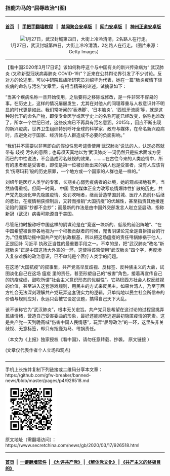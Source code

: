 ### 指鹿为马的“屈辱政治”(图)
------------------------

#### [首页](https://github.com/gfw-breaker/banned-news/blob/master/README.md) &nbsp;&nbsp;|&nbsp;&nbsp; [手把手翻墙教程](https://github.com/gfw-breaker/guides/wiki) &nbsp;&nbsp;|&nbsp;&nbsp; [禁闻聚合安卓版](https://github.com/gfw-breaker/bn-android) &nbsp;&nbsp;|&nbsp;&nbsp; [网门安卓版](https://github.com/oGate2/oGate) &nbsp;&nbsp;|&nbsp;&nbsp; [神州正道安卓版](https://github.com/SzzdOgate/update) 



<div class="article_right" style="fone-color:#000">
 <p style="text-align:center">
  <img alt="1月27日，武汉封城第四日，大街上冷冷清清，2名路人在行走。" src="//img3.secretchina.com/pic/2020/1-28/p2613682a549191885-ss.jpg"/>
  <br>
   1月27日，武汉封城第四日，大街上冷冷清清，2名路人在行走。（图片来源：Getty Images）
   <span id="hideid" name="hideid" style="color:red;display:none;">
    <span href="https://www.secretchina.com">
    </span>
   </span>
  </br>
 </p>
 <div id="txt-mid1-t21-2017">
  

---


  </div>
 </div>
 <p>
  【看中国2020年3月17日讯】该如何称呼这个与中国有关的新兴传染病为“
  <span href="https://www.secretchina.com/news/gb/tag/武汉肺炎" target="_blank">
   武汉肺炎
  </span>
  (又称新型冠状病毒肺炎 COVID-19)”？近来在公共舆论界引发了不少讨论。反对方的论述里，可以中研院民族所研究员刘绍华为代表，她在一篇“肺炎疫情下谈疾病的命名与污名”文章里，有相当精采的论述，试摘录如下：
  <span id="hideid" name="hideid" style="color:red;display:none;">
   <span href="https://www.secretchina.com">
   </span>
  </span>
 </p>
 <p>
  “当某个疾病名称一旦开始使用，之后要将之移除或修改，是一件非常不容易的事。在历史上，这样的情况屡屡发生，尤其在对他人的同理尊重与人权意识并不明显的时代更是如此。我们常听闻的‘香港脚’、‘日本脑炎’、‘西班牙流感’等，就是这种时代下的命名产物，即使专业医学或医学史上的名称可能已经改变，俗称也难改了，所幸一个世纪已过，这些疾病已不再具有污名意涵。2015年，因应不断出现的新兴疫病，世界卫生组织特别呼吁全球的科学家、政府与媒体，在命名新兴疫病时，应避免对于国家、经济体与人群造成不必要的负面影响。”
 </p>
 <p>
  “我们并不需要以非黑即白的假设性思考谴责使用‘武汉肺炎’说法的人，认定必然就带有
  <span href="https://www.secretchina.com/news/gb/tag/歧视" target="_blank">
   歧视
  </span>
  污名的意图；也毋须天真地以为‘武汉肺炎’一词仍然只是技术面或方便而已的中性说法，不会造成污名歧视的效果。………在古往今来的人类疫情中，所有的患者都是受害者，即使是第一位被诊断出来的病人也是受害者，没有人应该背负‘伤寒玛莉’般的历史原罪，一个地方或一个国家的人群也是一样的。”
 </p>
 <p>
  刘绍华是医疗人类学的专家，长期关心弱势疫病者的处境，她的观点掷地有声，当然值得重视。但同一时间，
  <span href="https://www.secretchina.com" target="_blank">
   中国
  </span>
  官方媒体正全力改写疫情爆炸性扩散的历史，共产党先是淡化早先隐匿疫情、处罚吹哨者，继而营造举国封城、医疗人员前仆后继的悲壮，在疫情稍获控制后，又转而推销“大国抗疫”的优越性，甚至指责其他接连沦陷的国家“抄都不会抄”；而最新的作法是由中国外交部发言人赵立坚启动，指称新冠（武汉）病毒可能源自于美国。
 </p>
 <p>
  尽管纽约时报称呼中国这样的阴谋论是在“竞逐一块新的、低级的前沿阵地”、“在中国希望被世界各地视为一个积极贡献者的时候，兜售阴谋论完全是自拆擂台的行为。”但疫情动摇中国共产党的执政根基，所以把这场瘟疫的责任甩锅嫁祸于他人，正是回补
  <span href="https://www.secretchina.com/news/gb/tag/习近平" target="_blank">
   习近平
  </span>
  执政正当性的最重要手段之一。不幸的是，把“武汉肺炎”改名“新冠肺炎”正是中国这场大外宣的一环，这使得该否使用“武汉肺炎”四个字，再度渗入复杂难解的政治意识，已不单纯是个医疗人类学的问题。
 </p>
 <p>
  在这场“大国抗疫”的叙事里，共产党高举反歧视、反标签、反种族主义的大纛，试图淡化自己在这场
  <span href="https://www.secretchina.com/news/gb/tag/瘟疫" target="_blank">
   瘟疫
  </span>
  里的责任，甚至形塑自己的“被害”角色，接着再宣传自己的抗疫成绩，鼓吹所谓“社会主义意识形态的优越性”。它熟稔西方社会人权反歧视的价值，甚至进入这套游戏规则，用民主的方式来反民主。如果台湾人，乃至于西方社会无法深刻理解共产党玩弄这套锐实力的逻辑，只单纯地以民主社会所信奉的价值与规则应对，永远只会被它设定议题，搞得自己天下大乱。
 </p>
 <p>
  该不该称它为“武汉肺炎”，根本无关宏旨。共产党只是希望在这讨论的过程里挑弄民族情绪，营造自己受害委曲的形象，最好还能顺势逃避最初隐匿疫情的究责。这是共产党一天到晚高喊“伤害中国人民情感”，玩弄“屈辱政治”的一环，这里头非关歧视、无意标签，却只有指鹿为马、甩锅责任。
 </p>
 <p>
  （本文为《上报》独家授权《看中国》，请勿任意转载、抄袭。
  <span href="https://www.upmedia.mg/news_info.php?SerialNo=83293" target="_blank">
   原文链接
  </span>
  ）
 </p>
 (文章仅代表作者个人立场和观点)
 <center>
  <div>
   <div id="txt-mid2-t22-2017" style="display: block;  max-height: 351px;  overflow: hidden;">
    <div id="SC-21xxx">
    </div>
    <ins class="adsbygoogle" data-ad-client="ca-pub-1276641434651360" data-ad-format="auto" data-ad-slot="4301710469" data-full-width-responsive="true" style="display:block">
    </ins>
   </div>
  </div>
 </center>
 <div style="padding-top:12px;">
 </div>
</div>

<hr/>
手机上长按并复制下列链接或二维码分享本文章：<br/>
https://github.com/gfw-breaker/banned-news/blob/master/pages/p4/926518.md <br/>
<a href='https://github.com/gfw-breaker/banned-news/blob/master/pages/p4/926518.md'><img src='https://github.com/gfw-breaker/banned-news/blob/master/pages/p4/926518.md.png'/></a> <br/>
原文地址（需翻墙访问）：https://www.secretchina.com/news/gb/2020/03/17/926518.html


------------------------
#### [首页](https://github.com/gfw-breaker/banned-news/blob/master/README.md) &nbsp;|&nbsp; [一键翻墙软件](https://github.com/gfw-breaker/nogfw/blob/master/README.md) &nbsp;| [《九评共产党》](https://github.com/gfw-breaker/9ping.md/blob/master/README.md#九评之一评共产党是什么) | [《解体党文化》](https://github.com/gfw-breaker/jtdwh.md/blob/master/README.md) | [《共产主义的终极目的》](https://github.com/gfw-breaker/gczydzjmd.md/blob/master/README.md)


<img src='http://gfw-breaker.win/banned-news/pages/p4/926518.md' width='0px' height='0px'/>